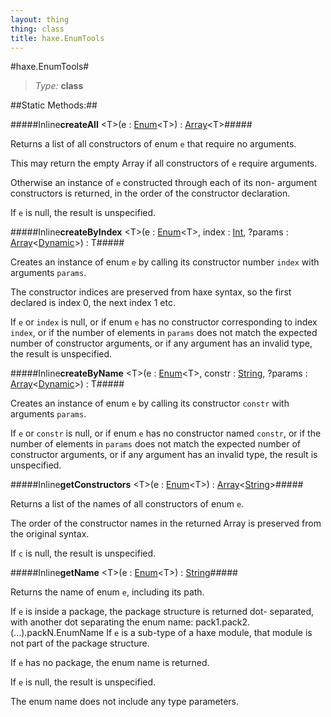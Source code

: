 ```yaml
---
layout: thing
thing: class
title: haxe.EnumTools
---
```

#haxe.EnumTools#



> *Type:* **class**


##Static Methods:##


#####Inline**createAll** &lt;T&gt;(e : <a href="../Enum.html" class="type">Enum</a>&lt;T&gt;) : <a href="../Array.html" class="type">Array</a>&lt;T&gt;#####

Returns a list of all constructors of enum `e` that require no
arguments.

This may return the empty Array <code></code> if all constructors of `e` require
arguments.

Otherwise an instance of `e` constructed through each of its non-
argument constructors is returned, in the order of the constructor
declaration.

If `e` is null, the result is unspecified.











#####Inline**createByIndex** &lt;T&gt;(e : <a href="../Enum.html" class="type">Enum</a>&lt;T&gt;, index : <a href="../Int.html" class="type">Int</a>, ?params : <a href="../Array.html" class="type">Array</a>&lt;<a href="../Dynamic.html" class="type">Dynamic</a>&gt;) : T#####

Creates an instance of enum `e` by calling its constructor number
`index` with arguments `params`.

The constructor indices are preserved from haxe syntax, so the first
declared is index 0, the next index 1 etc.

If `e` or `index` is null, or if enum `e` has no constructor
corresponding to index `index`, or if the number of elements in `params`
does not match the expected number of constructor arguments, or if any
argument has an invalid type, the result is unspecified.











#####Inline**createByName** &lt;T&gt;(e : <a href="../Enum.html" class="type">Enum</a>&lt;T&gt;, constr : <a href="../String.html" class="type">String</a>, ?params : <a href="../Array.html" class="type">Array</a>&lt;<a href="../Dynamic.html" class="type">Dynamic</a>&gt;) : T#####

Creates an instance of enum `e` by calling its constructor `constr` with
arguments `params`.

If `e` or `constr` is null, or if enum `e` has no constructor named
`constr`, or if the number of elements in `params` does not match the
expected number of constructor arguments, or if any argument has an
invalid type, the result is unspecified.











#####Inline**getConstructors** &lt;T&gt;(e : <a href="../Enum.html" class="type">Enum</a>&lt;T&gt;) : <a href="../Array.html" class="type">Array</a>&lt;<a href="../String.html" class="type">String</a>&gt;#####

Returns a list of the names of all constructors of enum `e`.

The order of the constructor names in the returned Array is preserved
from the original syntax.

If `c` is null, the result is unspecified.











#####Inline**getName** &lt;T&gt;(e : <a href="../Enum.html" class="type">Enum</a>&lt;T&gt;) : <a href="../String.html" class="type">String</a>#####

Returns the name of enum `e`, including its path.

If `e` is inside a package, the package structure is returned dot-
separated, with another dot separating the enum name:
pack1.pack2.(...).packN.EnumName
If `e` is a sub-type of a haxe module, that module is not part of the
package structure.

If `e` has no package, the enum name is returned.

If `e` is null, the result is unspecified.

The enum name does not include any type parameters.













